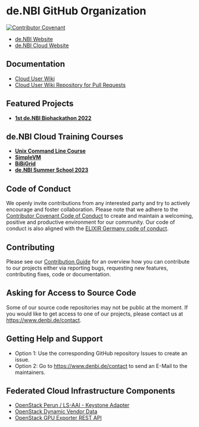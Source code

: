 # de.NBI GitHub Organization
[![Contributor Covenant](https://img.shields.io/badge/Contributor%20Covenant-2.1-4baaaa.svg)](https://github.com/lifs-tools/.github/blob/main/CODE_OF_CONDUCT.md) 

- [de.NBI Website](https://denbi.de/)
- [de.NBI Cloud Website](https://cloud.denbi.de/)

## Documentation

- [Cloud User Wiki](https://cloud.denbi.de/wiki)
- [Cloud User Wiki Repository for Pull Requests](https://github.com/deNBI/cloud-user-docs)

## Featured Projects

- **[1st de.NBI Biohackathon 2022](https://github.com/deNBI/biohackathon-2022)**

## de.NBI Cloud Training Courses

- **[Unix Command Line Course](https://github.com/deNBI/unix-course)**
- **[SimpleVM](https://github.com/deNBI/simpleVMWorkshop)**
- **[BiBiGrid](https://github.com/deNBI/bibigrid_clum2022)**
- **[de.NBI Summer School 2023](https://github.com/deNBI/denbi-summer-school2023)**

## Code of Conduct
We openly invite contributions from any interested party and try to actively encourage and foster collaboration.
Please note that we adhere to the [Contributor Covenant Code of Conduct](https://github.com/deNBI/.github/blob/main/CODE_OF_CONDUCT.md) to create and maintain a welcoming, positive and productive environment for our community. Our code of conduct is also aligned with the [ELIXIR Germany code of conduct](https://www.denbi.de/code-of-conduct). 

## Contributing
Please see our [Contribution Guide](https://github.com/deNBI/.github/blob/main/CONTRIBUTING.md) for an overview how you can contribute to our projects either via reporting bugs, requesting new features, contributing fixes, code or documentation.

## Asking for Access to Source Code
Some of our source code repositories may not be public at the moment. If you would like to get access to one of our projects, please contact us at https://www.denbi.de/contact.

## Getting Help and Support

- Option 1: Use the corresponding GitHub repository Issues to create an issue.
- Option 2: Go to https://www.denbi.de/contact to send an E-Mail to the maintainers.

## Federated Cloud Infrastructure Components

- [OpenStack Perun / LS-AAI - Keystone Adapter](https://github.com/deNBI/perunKeystoneAdapter)
- [OpenStack Dynamic Vendor Data](https://github.com/deNBI/nova_dynamic_vendordata)
- [OpenStack GPU Exporter REST API](https://github.com/deNBI/OpenstackGPUService)
